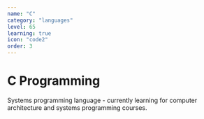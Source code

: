 ```yaml
---
name: "C"
category: "languages"
level: 65
learning: true
icon: "code2"
order: 3
---
```


# C Programming

Systems programming language - currently learning for computer architecture and systems programming courses.